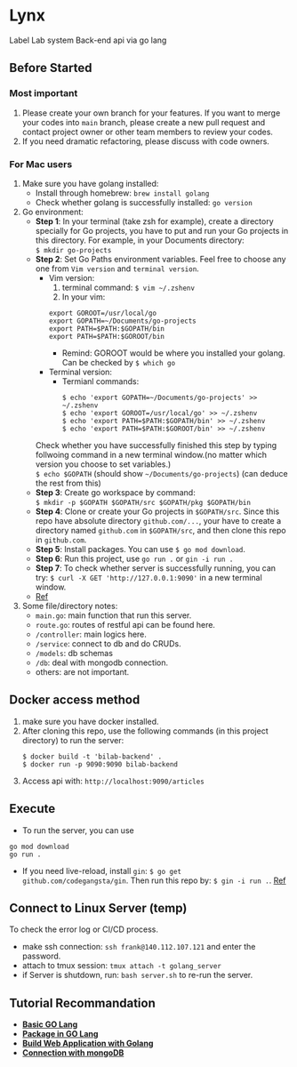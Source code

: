 # Lynx
Label Lab system Back-end api via go lang

## Before Started
### Most important
1. Please create your own branch for your features. If you want to merge your codes into `main` branch, please create a new pull request and contact project owner or other team members to review your codes.
2. If you need dramatic refactoring, please discuss with code owners.
### For Mac users
1. Make sure you have golang installed:
      * Install through homebrew: `brew install golang`
      * Check whether golang is successfully installed: `go version`
2. Go environment:
      * <b>Step 1</b>: In your terminal (take zsh for example), create a directory specially for Go projects, you have to put and run your Go projects in this directory. For example, in your Documents directory: <br>
      `$ mkdir go-projects`
      * <b>Step 2</b>: Set Go Paths environment variables. Feel free to choose any one from `Vim version` and `terminal version`.<br>
        * Vim version:<br>
            1. terminal command: ```$ vim ~/.zshenv```<br>
            2. In your vim: <br>
            ```
            export GOROOT=/usr/local/go
            export GOPATH=~/Documents/go-projects
            export PATH=$PATH:$GOPATH/bin
            export PATH=$PATH:$GOROOT/bin
            ```
            * Remind: GOROOT would be where you installed your golang. Can be checked by `$ which go`<br>
        * Terminal version:
            * Termianl commands:
              ```
              $ echo 'export GOPATH=~/Documents/go-projects' >> ~/.zshenv
              $ echo 'export GOROOT=/usr/local/go' >> ~/.zshenv
              $ echo 'export PATH=$PATH:$GOPATH/bin' >> ~/.zshenv
              $ echo 'export PATH=$PATH:$GOROOT/bin' >> ~/.zshenv
              ```
        Check whether you have successfully finished this step by typing follwoing command in a new terminal window.(no matter which version you choose to set variables.)<br>
        `$ echo $GOPATH` (should show `~/Documents/go-projects`) (can deduce the rest from this)
      * <b>Step 3</b>: Create go workspace by command:<br>
      `$ mkdir -p $GOPATH $GOPATH/src $GOPATH/pkg $GOPATH/bin`
      * <b>Step 4</b>: Clone or create your Go projects in `$GOPATH/src`. Since this repo have absolute directory `github.com/...`, your have to create a directory named `github.com` in `$GOPATH/src`, and then clone this repo in `github.com`.
      * <b>Step 5</b>: Install packages. You can use `$ go mod download`.
      * <b>Step 6</b>: Run this project, use `go run .` or `gin -i run .`
      * <b>Step 7</b>: To check whether server is successfully running, you can try: `$ curl -X GET 'http://127.0.0.1:9090'` in a new terminal window.
      * [Ref](https://sourabhbajaj.com/mac-setup/Go/README.html)
4. Some file/directory notes:
      * `main.go`: main function that run this server.
      * `route.go`: routes of restful api can be found here.
      * `/controller`: main logics here.
      * `/service`: connect to db and do CRUDs.
      * `/models`: db schemas
      * `/db`: deal with mongodb connection.
      * others: are not important.

## Docker access method
1. make sure you have docker installed.
2. After cloning this repo, use the following commands (in this project directory) to run the server:<br>
      ```
      $ docker build -t 'bilab-backend' .
      $ docker run -p 9090:9090 bilab-backend
      ```
3. Access api with: `http://localhost:9090/articles`

## Execute

* To run the server, you can use
```
go mod download
go run .
```
* If you need live-reload, install `gin`: `$ go get github.com/codegangsta/gin`. Then run this repo by: `$ gin -i run .`. [Ref](https://github.com/codegangsta/gin)

## Connect to Linux Server (temp)
To check the error log or CI/CD process.
* make ssh connection: `ssh frank@140.112.107.121` and enter the password.
* attach to tmux session: `tmux attach -t golang_server`
* if Server is shutdown, run: `bash server.sh` to re-run the server.

## Tutorial Recommandation

* [**Basic GO Lang**](https://michaelchen.tech/golang-programming/write-first-program/)
* [**Package in GO Lang**](https://calvertyang.github.io/2019/11/12/a-beginners-guide-to-packages-in-golang/)
* [**Build Web Application with Golang**](https://willh.gitbook.io/build-web-application-with-golang-zhtw/)
* [**Connection with mongoDB**](https://zhuanlan.zhihu.com/p/144308830)
